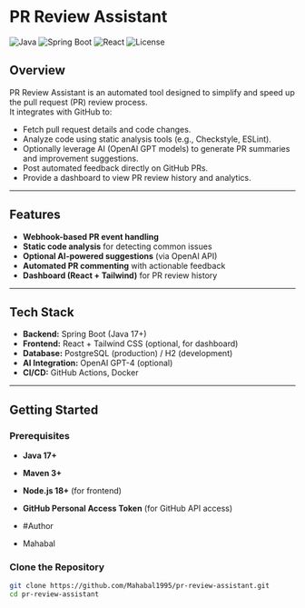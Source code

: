# PR Review Assistant

![Java](https://img.shields.io/badge/Java-17-blue) 
![Spring Boot](https://img.shields.io/badge/Spring%20Boot-3.x-brightgreen) 
![React](https://img.shields.io/badge/Frontend-React-blue) 
![License](https://img.shields.io/badge/License-MIT-lightgrey)

## Overview
PR Review Assistant is an automated tool designed to simplify and speed up the pull request (PR) review process.  
It integrates with GitHub to:
- Fetch pull request details and code changes.
- Analyze code using static analysis tools (e.g., Checkstyle, ESLint).
- Optionally leverage AI (OpenAI GPT models) to generate PR summaries and improvement suggestions.
- Post automated feedback directly on GitHub PRs.
- Provide a dashboard to view PR review history and analytics.

---

## Features
- **Webhook-based PR event handling**
- **Static code analysis** for detecting common issues
- **Optional AI-powered suggestions** (via OpenAI API)
- **Automated PR commenting** with actionable feedback
- **Dashboard (React + Tailwind)** for PR review history

---

## Tech Stack
- **Backend:** Spring Boot (Java 17+)
- **Frontend:** React + Tailwind CSS (optional, for dashboard)
- **Database:** PostgreSQL (production) / H2 (development)
- **AI Integration:** OpenAI GPT-4 (optional)
- **CI/CD:** GitHub Actions, Docker

---

## Getting Started

### Prerequisites
- **Java 17+**
- **Maven 3+**
- **Node.js 18+** (for frontend)
- **GitHub Personal Access Token** (for GitHub API access)

- #Author
- Mahabal

### Clone the Repository
```bash
git clone https://github.com/Mahabal1995/pr-review-assistant.git
cd pr-review-assistant

